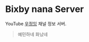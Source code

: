 # Bixby nana Server

YouTube [우정잉](https://www.youtube.com/channel/UCW945UjEs6Jm3rVNvPEALdg) 채널 정보 서버.

> 예민하네 화났네
